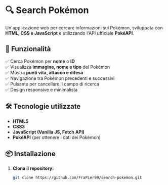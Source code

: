 # 🔍 Search Pokémon

Un'applicazione web per cercare informazioni sui Pokémon, sviluppata con **HTML, CSS e JavaScript** e utilizzando l'API ufficiale **PokéAPI**.

## 🚀 Funzionalità

✅ Cerca Pokémon per **nome** o **ID**  
✅ Visualizza **immagine, nome e tipo** del Pokémon  
✅ Mostra **punti vita, attacco e difesa**  
✅ Navigazione tra Pokémon precedenti e successivi  
✅ Pulsante per cancellare il campo di ricerca  
✅ Design responsive e minimalista  

## 🛠️ Tecnologie utilizzate

- **HTML5**  
- **CSS3**  
- **JavaScript (Vanilla JS, Fetch API)**  
- **PokéAPI** (per ottenere i dati dei Pokémon)  


## 📦 Installazione

1. **Clona il repository:**
   ```bash
   git clone https://github.com/FraPier99/search-pokemon.git
